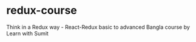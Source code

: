 # redux-course
Think in a Redux way - React-Redux basic to advanced Bangla course by Learn with Sumit
